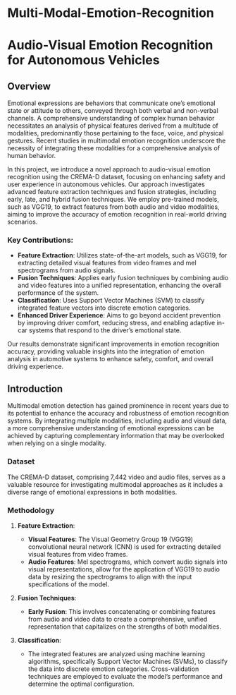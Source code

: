 # Multi-Modal-Emotion-Recognition
# Audio-Visual Emotion Recognition for Autonomous Vehicles

## Overview

Emotional expressions are behaviors that communicate one’s emotional state or attitude to others, conveyed through both verbal and non-verbal channels. A comprehensive understanding of complex human behavior necessitates an analysis of physical features derived from a multitude of modalities, predominantly those pertaining to the face, voice, and physical gestures. Recent studies in multimodal emotion recognition underscore the necessity of integrating these modalities for a comprehensive analysis of human behavior.

In this project, we introduce a novel approach to audio-visual emotion recognition using the CREMA-D dataset, focusing on enhancing safety and user experience in autonomous vehicles. Our approach investigates advanced feature extraction techniques and fusion strategies, including early, late, and hybrid fusion techniques. We employ pre-trained models, such as VGG19, to extract features from both audio and video modalities, aiming to improve the accuracy of emotion recognition in real-world driving scenarios.

### Key Contributions:
- **Feature Extraction**: Utilizes state-of-the-art models, such as VGG19, for extracting detailed visual features from video frames and mel spectrograms from audio signals.
- **Fusion Techniques**: Applies early fusion techniques by combining audio and video features into a unified representation, enhancing the overall performance of the system.
- **Classification**: Uses Support Vector Machines (SVM) to classify integrated feature vectors into discrete emotion categories.
- **Enhanced Driver Experience**: Aims to go beyond accident prevention by improving driver comfort, reducing stress, and enabling adaptive in-car systems that respond to the driver’s emotional state.

Our results demonstrate significant improvements in emotion recognition accuracy, providing valuable insights into the integration of emotion analysis in automotive systems to enhance safety, comfort, and overall driving experience.

## Introduction

Multimodal emotion detection has gained prominence in recent years due to its potential to enhance the accuracy and robustness of emotion recognition systems. By integrating multiple modalities, including audio and visual data, a more comprehensive understanding of emotional expressions can be achieved by capturing complementary information that may be overlooked when relying on a single modality.

### Dataset

The CREMA-D dataset, comprising 7,442 video and audio files, serves as a valuable resource for investigating multimodal approaches as it includes a diverse range of emotional expressions in both modalities.

### Methodology

1. **Feature Extraction**:
   - **Visual Features**: The Visual Geometry Group 19 (VGG19) convolutional neural network (CNN) is used for extracting detailed visual features from video frames.
   - **Audio Features**: Mel spectrograms, which convert audio signals into visual representations, allow for the application of VGG19 to audio data by resizing the spectrograms to align with the input specifications of the model.

2. **Fusion Techniques**:
   - **Early Fusion**: This involves concatenating or combining features from audio and video data to create a comprehensive, unified representation that capitalizes on the strengths of both modalities.

3. **Classification**:
   - The integrated features are analyzed using machine learning algorithms, specifically Support Vector Machines (SVMs), to classify the data into discrete emotion categories. Cross-validation techniques are employed to evaluate the model’s performance and determine the optimal configuration.


